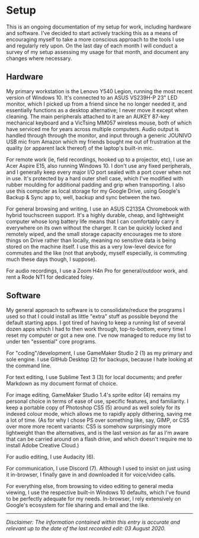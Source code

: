 # Setup 

This is an ongoing documentation of my setup for work, including hardware and software. I've decided to start actively tracking this as a means of encouraging myself to take a more conscious approach to the tools I use and regularly rely upon. On the last day of each month I will conduct a survey of my setup assessing my usage for that month, and document any changes where necessary.

## Hardware 

My primary workstation is the Lenovo Y540 Legion, running the most recent version of Windows 10. It's connected to an ASUS VS239H-P 23" LED monitor, which I picked up from a friend since he no longer needed it, and essentially functions as a desktop alternative; I never move it except when cleaning. The main peripherals attached to it are an AUKEY 87-key mechanical keyboard and a VicTsing MM057 wireless mouse, both of which have serviced me for years across multiple computers. Audio output is handled through through the monitor, and input through a generic JOUNIVO USB mic from Amazon which my friends bought me out of frustration at the quality (or apparent lack thereof) of the laptop's built-in mic.

For remote work (ie, field recordings, hooked up to a projector, etc), I use an Acer Aspire E15, also running Windows 10. I don't use any fixed peripherals, and I generally keep every major I/O port sealed with a port cover when not in use. It's protected by a hard outer shell case, which I've modified with rubber moulding for additional padding and grip when transporting. I also use this computer as local storage for my Google Drive, using Google's Backup & Sync app to, well, backup and sync between the two. 

For general browsing and writing, I use an ASUS C213SA Chromebook with hybrid touchscreen support. It's a highly durable, cheap, and lightweight computer whose long battery life means that I can comfortably carry it everywhere on its own without the charger. It can be quickly locked and remotely wiped, and the small storage capacity encourages me to store things on Drive rather than locally, meaning no sensitive data is being stored on the machine itself. I use this as a very low-level device for commutes and the like (not that anybody, myself especially, is commuting much these days though, I suppose).

For audio recordings, I use a Zoom H4n Pro for general/outdoor work, and rent a Rode NT1 for dedicated foley. 

## Software

My general approach to software is to consolidate/reduce the programs I used so that I could install as little "extra" stuff as possible beyond the default starting apps. I got tired of having to keep a running list of several dozen apps which I had to then work through, top-to-bottom, every time I reset my computer or got a new one. I've now managed to reduce my list to under ten "essential" core programs.

For "coding"/development, I use GameMaker Studio 2 (1) as my primary and sole engine. I use GitHub Desktop (2) for backups, because I hate looking at the command line.

For text editing, I use Sublime Text 3 (3) for local documents; and prefer Markdown as my document format of choice. 

For image editing, GameMaker Studio 1.4's sprite editor (4) remains my personal choice in terms of ease of use, specific features, and familiarity. I keep a portable copy of Photoshop CS5 (5) around as well solely for its indexed colour mode, which allows me to rapidly apply dithering, saving me a lot of time. (As for why I chose PS over something like, say, GIMP, or CS5 over more more recent variants: CS5 is somehow surprisingly more lightweight than the alternatives, and is the last version as far as I'm aware that can be carried around on a flash drive, and which doesn't require me to install Adobe Creative Cloud.)

For audio editing, I use Audacity (6).

For communication, I use Discord (7). Although I used to insist on just using it in-browser, I finally gave in and downloaded it for voice/video calls. 

For everything else, from browsing to video editing to general media viewing, I use the respective built-in Windows 10 defaults, which I've found to be perfectly adequate for my needs. In-browser, I rely extensively on Google's ecosystem for file sharing and email and the like. 

---

*Disclaimer: The information contained within this entry is accurate and relevant up to the date of the last recorded edit: 03 August 2020.*